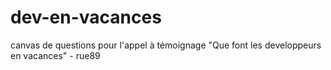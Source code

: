 # dev-en-vacances
canvas de questions pour l'appel à témoignage "Que font les developpeurs en vacances" - rue89
